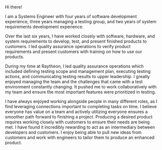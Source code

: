 Hi there!

I am a Systems Engineer with four years of software development experience, three years managing a testing group, and two years of system requirements development experience.

Over the last six years, I have worked closely with software, hardware, and system requirements to develop, test, and present finished products to customers. I led quality assurance operations to verify product requirements and present customers with training on how to use our products.

During my time at Raytheon, I led quality assurance operations which included defining testing scope and management plan, executing testing actions, and communicating testing results to upper leadership. I greatly enjoyed managing the team and the challenges that came with a test environment constantly changing. It pushed me to work collaboratively with my team and ensure the most important features were prioritized in testing.

I have always enjoyed working alongside people in many different roles, as I find leveraging connections important to completing tasks on time. I believe everyone has value on a team and actively utilizing everyone ensures a smoother path forward to finishing a project.
Producing a desired product requires working closely with customers to ensure their needs are being met. I have found it incredibly rewarding to act as an intermediary between developers and customers. I enjoy being able to pull new ideas from customers and work with engineers to tailor them to produce an enhanced product.


